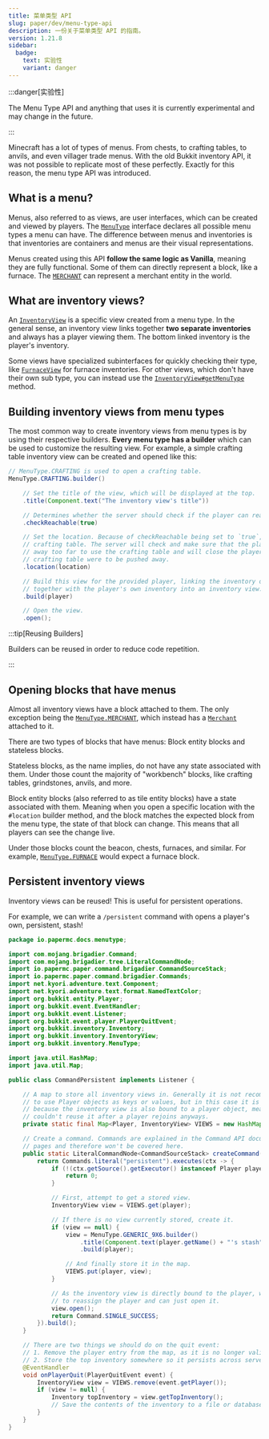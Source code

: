 ```yaml
---
title: 菜单类型 API
slug: paper/dev/menu-type-api
description: 一份关于菜单类型 API 的指南。
version: 1.21.8
sidebar:
  badge:
    text: 实验性
    variant: danger
---
```


:::danger[实验性]

The Menu Type API and anything that uses it is currently experimental and may change in the future.

:::

Minecraft has a lot of types of menus. From chests, to crafting tables, to anvils, and even villager trade menus.
With the old Bukkit inventory API, it was not possible to replicate most of these perfectly. Exactly for
this reason, the menu type API was introduced.

## What is a menu?
Menus, also referred to as views, are user interfaces, which can be created and viewed by players. The
[`MenuType`](jd:paper:org.bukkit.inventory.MenuType) interface declares all possible menu types a menu can have.
The difference between menus and inventories is that inventories are containers and menus are
their visual representations.

Menus created using this API **follow the same logic as Vanilla**, meaning they are fully
functional. Some of them can directly represent a block, like a furnace. The [`MERCHANT`](jd:paper:org.bukkit.inventory.MenuType#MERCHANT)
can represent a merchant entity in the world.

## What are inventory views?
An [`InventoryView`](jd:paper:org.bukkit.inventory.InventoryView) is a specific view created from a menu type.
In the general sense, an inventory view links together **two separate inventories** and always has a player viewing them.
The bottom linked inventory is the player's inventory.

Some views have specialized subinterfaces for quickly checking their type, like [`FurnaceView`](jd:paper:org.bukkit.inventory.view.FurnaceView)
for furnace inventories. For other views, which don't have their own sub type, you can instead use the
[`InventoryView#getMenuType`](jd:paper:org.bukkit.inventory.InventoryView#getMenuType()) method.

## Building inventory views from menu types
The most common way to create inventory views from menu types is by using their respective builders. **Every menu type
has a builder** which can be used to customize the resulting view. For example, a simple crafting table
inventory view can be created and opened like this:

```java
// MenuType.CRAFTING is used to open a crafting table.
MenuType.CRAFTING.builder()

    // Set the title of the view, which will be displayed at the top.
    .title(Component.text("The inventory view's title"))

    // Determines whether the server should check if the player can reach the location.
    .checkReachable(true)

    // Set the location. Because of checkReachable being set to `true`, this has to be a valid
    // crafting table. The server will check and make sure that the player does not get pushed
    // away too far to use the crafting table and will close the player's inventory if the
    // crafting table were to be pushed away.
    .location(location)

    // Build this view for the provided player, linking the inventory of the crafting table
    // together with the player's own inventory into an inventory view.
    .build(player)

    // Open the view.
    .open();
```

:::tip[Reusing Builders]

Builders can be reused in order to reduce code repetition.

:::

## Opening blocks that have menus
Almost all inventory views have a block attached to them. The only exception being the
[`MenuType.MERCHANT`](jd:paper:org.bukkit.inventory.MenuType#MERCHANT), which
instead has a [`Merchant`](jd:paper:org.bukkit.inventory.Merchant) attached to it.

There are two types of blocks that have menus: Block entity blocks and stateless blocks.

Stateless blocks, as the name implies, do not have any state associated with them. Under
those count the majority of "workbench" blocks, like crafting tables, grindstones, anvils, and more.

Block entity blocks (also referred to as tile entity blocks) have a state associated with them.
Meaning when you open a specific location with the `#location` builder method, and the block matches
the expected block from the menu type, the state of that block can change. This means that all players
can see the change live.

Under those blocks count the beacon, chests, furnaces, and similar. For example,
[`MenuType.FURNACE`](jd:paper:org.bukkit.inventory.MenuType#FURNACE) would expect a furnace block.

## Persistent inventory views
Inventory views can be reused! This is useful for persistent operations.

For example, we can write a `/persistent` command with opens a player's own, persistent, stash!

```java title="CommandPersistent.java" showLineNumbers collapse={1-18}
package io.papermc.docs.menutype;

import com.mojang.brigadier.Command;
import com.mojang.brigadier.tree.LiteralCommandNode;
import io.papermc.paper.command.brigadier.CommandSourceStack;
import io.papermc.paper.command.brigadier.Commands;
import net.kyori.adventure.text.Component;
import net.kyori.adventure.text.format.NamedTextColor;
import org.bukkit.entity.Player;
import org.bukkit.event.EventHandler;
import org.bukkit.event.Listener;
import org.bukkit.event.player.PlayerQuitEvent;
import org.bukkit.inventory.Inventory;
import org.bukkit.inventory.InventoryView;
import org.bukkit.inventory.MenuType;

import java.util.HashMap;
import java.util.Map;

public class CommandPersistent implements Listener {

    // A map to store all inventory views in. Generally it is not recommended
    // to use Player objects as keys or values, but in this case it is acceptable
    // because the inventory view is also bound to a player object, meaning we
    // couldn't reuse it after a player rejoins anyways.
    private static final Map<Player, InventoryView> VIEWS = new HashMap<>();

    // Create a command. Commands are explained in the Command API documentation
    // pages and therefore won't be covered here.
    public static LiteralCommandNode<CommandSourceStack> createCommand() {
        return Commands.literal("persistent").executes(ctx -> {
            if (!(ctx.getSource().getExecutor() instanceof Player player)) {
                return 0;
            }

            // First, attempt to get a stored view.
            InventoryView view = VIEWS.get(player);

            // If there is no view currently stored, create it.
            if (view == null) {
                view = MenuType.GENERIC_9X6.builder()
                    .title(Component.text(player.getName() + "'s stash", NamedTextColor.DARK_RED))
                    .build(player);

                // And finally store it in the map.
                VIEWS.put(player, view);
            }

            // As the inventory view is directly bound to the player, we do not have
            // to reassign the player and can just open it.
            view.open();
            return Command.SINGLE_SUCCESS;
        }).build();
    }

    // There are two things we should do on the quit event:
    // 1. Remove the player entry from the map, as it is no longer valid.
    // 2. Store the top inventory somewhere so it persists across server restarts.
    @EventHandler
    void onPlayerQuit(PlayerQuitEvent event) {
        InventoryView view = VIEWS.remove(event.getPlayer());
        if (view != null) {
            Inventory topInventory = view.getTopInventory();
            // Save the contents of the inventory to a file or database.
        }
    }
}
```
